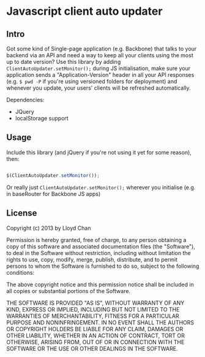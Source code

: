 Javascript client auto updater
=====================

Intro
----

Got some kind of Single-page application (e.g. Backbone) that talks to your backend via an API and need a way to keep all your clients using the most up to date version? Use this library by adding `ClientAutoUpdater.setMonitor();` during JS initialisation, make sure your application sends a "Application-Version" header in all your API responses (e.g. `$ pwd -P` if you're using versioned folders for deployment) and whenever you update, your users' clients will be refreshed automatically.

Dependencies:

- JQuery
- localStorage support

Usage
-----

Include this library (and jQuery if you're not using it yet for some reason), then:

```javascript

$(ClientAutoUpdater.setMonitor());

```

Or really just `ClientAutoUpdater.setMonitor();` wherever you initialise (e.g. in baseRouter for Backbone JS apps)

License
------

Copyright (c) 2013 by Lloyd Chan

Permission is hereby granted, free of charge, to any person obtaining a
copy of this software and associated documentation files (the
"Software"), to deal in the Software without restriction, including
without limitation the rights to use, copy, modify, merge, publish,
distribute, and to permit persons to whom the Software is furnished to do so, subject to
the following conditions:

The above copyright notice and this permission notice shall be included
in all copies or substantial portions of the Software.

THE SOFTWARE IS PROVIDED "AS IS", WITHOUT WARRANTY OF ANY KIND, EXPRESS
OR IMPLIED, INCLUDING BUT NOT LIMITED TO THE WARRANTIES OF
MERCHANTABILITY, FITNESS FOR A PARTICULAR PURPOSE AND NONINFRINGEMENT.
IN NO EVENT SHALL THE AUTHORS OR COPYRIGHT HOLDERS BE LIABLE FOR ANY
CLAIM, DAMAGES OR OTHER LIABILITY, WHETHER IN AN ACTION OF CONTRACT,
TORT OR OTHERWISE, ARISING FROM, OUT OF OR IN CONNECTION WITH THE
SOFTWARE OR THE USE OR OTHER DEALINGS IN THE SOFTWARE.